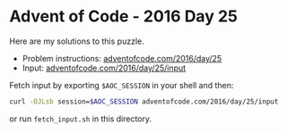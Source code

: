 # Advent of Code - 2016 Day 25
Here are my solutions to this puzzle.

* Problem instructions: [adventofcode.com/2016/day/25](https://adventofcode.com/2016/day/25)
* Input: [adventofcode.com/2016/day/25/input](https://adventofcode.com/2016/day/25/input)

Fetch input by exporting `$AOC_SESSION` in your shell and then:
```bash
curl -OJLsb session=$AOC_SESSION adventofcode.com/2016/day/25/input
```

or run `fetch_input.sh` in this directory.
